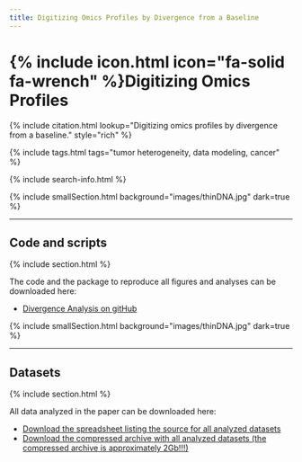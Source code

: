 ```yaml
---
title: Digitizing Omics Profiles by Divergence from a Baseline
---
```


# {% include icon.html icon="fa-solid fa-wrench" %}Digitizing Omics Profiles

{% include citation.html lookup="Digitizing omics profiles by divergence from a baseline." style="rich" %}

{% include tags.html tags="tumor heterogeneity, data modeling, cancer" %}

{% include search-info.html %}


{% include smallSection.html background="images/thinDNA.jpg" dark=true %}
***
## Code and scripts
{% include section.html %}

The code and the package to reproduce all figures and analyses can be downloaded here:
- [Divergence Analysis on gitHub](https://github.com/wikum/DivergenceAnalysis)


{% include smallSection.html background="images/thinDNA.jpg" dark=true %}
***
## Datasets
{% include section.html %}

All data analyzed in the paper can be downloaded here:
- [Download the spreadsheet listing the source for all analyzed datasets](data/divergence/data_sources.xls)
- [Download the compressed archive with all analyzed datasets (the compressed archive is approximately 2Gb!!!)](data/divergence/omicsData.tar.gz)

